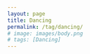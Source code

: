 ```yaml
---
layout: page
title: Dancing
permalink: /tag/dancing/
# image: images/body.png
# tags: [Dancing]
---
```


<!-- ![]({{site.baseurl}}/images/body.png){:style="width: 120%; max-width: 120%; margin-left: -10%"} -->
<!-- *The purpose of dancing.* -->

<!-- Below you will find a list of blog posts related to dancing. -->

